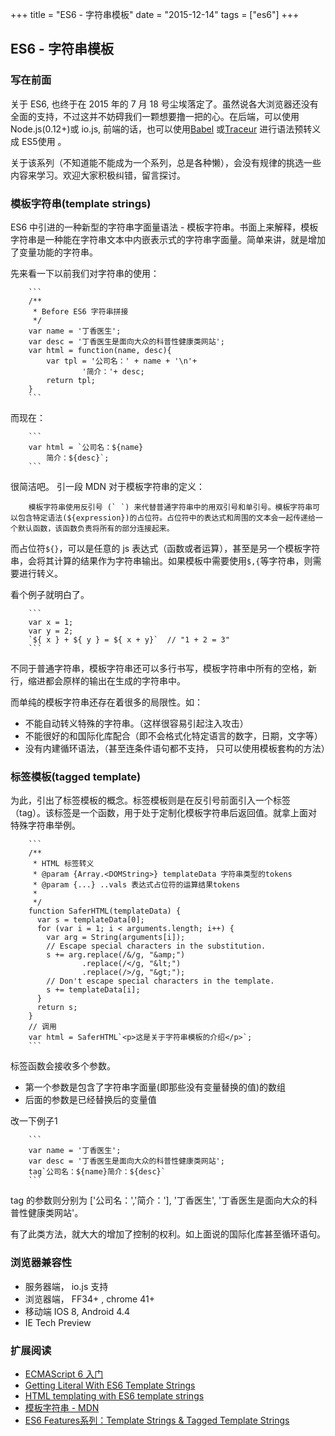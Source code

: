 +++
title = "ES6 - 字符串模板"
date = "2015-12-14"
tags = ["es6"]
+++

## ES6 - 字符串模板

### 写在前面
关于 ES6, 也终于在 2015 年的 7 月 18 号尘埃落定了。虽然说各大浏览器还没有全面的支持，不过这并不妨碍我们一颗想要撸一把的心。在后端，可以使用 Node.js(0.12+)或 io.js, 前端的话，也可以使用[Babel](http://babeljs.io/) 或[Traceur](https://github.com/google/traceur-compiler#what-is-traceur) 进行语法预转义成 ES5使用 。

关于该系列（不知道能不能成为一个系列，总是各种懒），会没有规律的挑选一些内容来学习。欢迎大家积极纠错，留言探讨。

### 模板字符串(template strings)
ES6 中引进的一种新型的字符串字面量语法 - 模板字符串。书面上来解释，模板字符串是一种能在字符串文本中内嵌表示式的字符串字面量。简单来讲，就是增加了变量功能的字符串。

先来看一下以前我们对字符串的使用：

        ```
        /**
         * Before ES6 字符串拼接
         */
        var name = '丁香医生';
        var desc = '丁香医生是面向大众的科普性健康类网站';
        var html = function(name, desc){
            var tpl = '公司名：' + name + '\n'+
                    '简介：'+ desc;
            return tpl;
        }
        ```

而现在：

        ```
        var html = `公司名：${name}
            简介：${desc}`;
        ```

很简洁吧。
引一段 MDN 对于模板字符串的定义：

        模板字符串使用反引号 (` `) 来代替普通字符串中的用双引号和单引号。模板字符串可以包含特定语法(${expression})的占位符。占位符中的表达式和周围的文本会一起传递给一个默认函数，该函数负责将所有的部分连接起来。

而占位符`${}`，可以是任意的 js 表达式（函数或者运算），甚至是另一个模板字符串，会将其计算的结果作为字符串输出。如果模板中需要使用`$,{`等字符串，则需要进行转义。

看个例子就明白了。

        ```
        var x = 1;
        var y = 2;
        `${ x } + ${ y } = ${ x + y}`  // "1 + 2 = 3"
        ```

不同于普通字符串，模板字符串还可以多行书写，模板字符串中所有的空格，新行，缩进都会原样的输出在生成的字符串中。

而单纯的模板字符串还存在着很多的局限性。如：
* 不能自动转义特殊的字符串。（这样很容易引起注入攻击）
* 不能很好的和国际化库配合（即不会格式化特定语言的数字，日期，文字等）
* 没有内建循环语法，（甚至连条件语句都不支持， 只可以使用模板套构的方法）

### 标签模板(tagged template)
为此，引出了标签模板的概念。标签模板则是在反引号前面引入一个标签（tag）。该标签是一个函数，用于处于定制化模板字符串后返回值。就拿上面对特殊字符串举例。

        ```
        /**
         * HTML 标签转义
         * @param {Array.<DOMString>} templateData 字符串类型的tokens
         * @param {...} ..vals 表达式占位符的运算结果tokens
         *
         */
        function SaferHTML(templateData) {
          var s = templateData[0];
          for (var i = 1; i < arguments.length; i++) {
            var arg = String(arguments[i]);
            // Escape special characters in the substitution.
            s += arg.replace(/&/g, "&amp;")
                    .replace(/</g, "&lt;")
                    .replace(/>/g, "&gt;");
            // Don't escape special characters in the template.
            s += templateData[i];
          }
          return s;
        }
        // 调用
        var html = SaferHTML`<p>这是关于字符串模板的介绍</p>`;
        ```

标签函数会接收多个参数。
* 第一个参数是包含了字符串字面量(即那些没有变量替换的值)的数组
* 后面的参数是已经替换后的变量值

改一下例子1

        ```
        var name = '丁香医生';
        var desc = '丁香医生是面向大众的科普性健康类网站';
        tag`公司名：${name}简介：${desc}`
        ```

tag 的参数则分别为 ['公司名：','简介：'], '丁香医生', '丁香医生是面向大众的科普性健康类网站'。

有了此类方法，就大大的增加了控制的权利。如上面说的国际化库甚至循环语句。

### 浏览器兼容性
* 服务器端， io.js 支持
* 浏览器端， FF34+ , chrome 41+
* 移动端 IOS 8, Android 4.4
* IE Tech Preview

### 扩展阅读
* [ECMAScript 6 入门](http://es6.ruanyifeng.com/#docs/string)
* [Getting Literal With ES6 Template Strings](https://developers.google.com/web/updates/2015/01/ES6-Template-Strings)
* [HTML templating with ES6 template strings](http://www.2ality.com/2015/01/template-strings-html.html)
* [模板字符串 - MDN](https://developer.mozilla.org/zh-CN/docs/Web/JavaScript/Reference/template_strings)
* [ES6 Features系列：Template Strings & Tagged Template Strings](http://segmentfault.com/a/1190000002950341)


